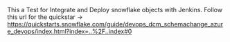 This a Test for Integrate and Deploy snowflake objects with Jenkins. Follow this url for the quickstar -> https://quickstarts.snowflake.com/guide/devops_dcm_schemachange_azure_devops/index.html?index=..%2F..index#0